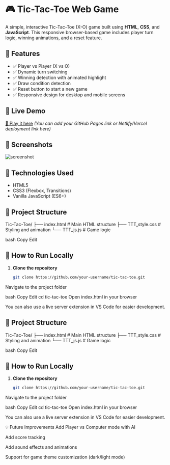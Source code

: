 # 🎮 Tic-Tac-Toe Web Game

A simple, interactive Tic-Tac-Toe (X-O) game built using **HTML**, **CSS**, and **JavaScript**. This responsive browser-based game includes player turn logic, winning animations, and a reset feature.

## 🌟 Features

- ✅ Player vs Player (X vs O)
- ✅ Dynamic turn switching
- ✅ Winning detection with animated highlight
- ✅ Draw condition detection
- ✅ Reset button to start a new game
- ✅ Responsive design for desktop and mobile screens

## 🚀 Live Demo

[🔗 Play it here](#) *(You can add your GitHub Pages link or Netlify/Vercel deployment link here)*

## 📸 Screenshots

![screenshot](https://via.placeholder.com/800x400.png?text=Tic-Tac-Toe+Screenshot)

## 🧩 Technologies Used

- HTML5
- CSS3 (Flexbox, Transitions)
- Vanilla JavaScript (ES6+)

## 📁 Project Structure

Tic-Tac-Toe/
├── index.html # Main HTML structure
├── TTT_style.css # Styling and animation
└── TTT_js.js # Game logic

bash
Copy
Edit

## 🔧 How to Run Locally

1. **Clone the repository**
   ```bash
   git clone https://github.com/your-username/tic-tac-toe.git
Navigate to the project folder

bash
Copy
Edit
cd tic-tac-toe
Open index.html in your browser

You can also use a live server extension in VS Code for easier development.


## 📁 Project Structure

Tic-Tac-Toe/
├── index.html # Main HTML structure
├── TTT_style.css # Styling and animation
└── TTT_js.js # Game logic

bash
Copy
Edit

## 🔧 How to Run Locally

1. **Clone the repository**
   ```bash
   git clone https://github.com/your-username/tic-tac-toe.git
Navigate to the project folder

bash
Copy
Edit
cd tic-tac-toe
Open index.html in your browser

You can also use a live server extension in VS Code for easier development.


💡 Future Improvements
Add Player vs Computer mode with AI

Add score tracking

Add sound effects and animations

Support for game theme customization (dark/light mode)
